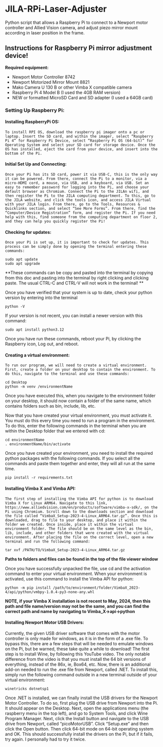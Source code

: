 # JILA-RPi-Laser-Adjuster
Python script that allows a Raspberry Pi to connect to a Newport motor controller and Allied Vision camera, and adjust piezo mirror mount according in laser position in the frame.

## Instructions for Raspberry Pi mirror adjustment device!

**Required equipment:**
- Newport Motor Controller 8742
- Newport Motorized Mirror Mount 8821
- Mako Camera U 130 B or other Vimba X compatible camera
- Raspberry Pi 4 Model B (I used the 4GB RAM version)
- NEW or formatted MicroSD Card and SD adapter (I used a 64GB card)


### Setting Up Raspberry Pi:

#### Installing RaspberryPi OS:

	To install RPI OS, download the raspberry pi imager onto a pc or laptop. Insert the SD card, and within the imager, select “Raspberry Pi 4” for Raspberry Pi Device, select “Raspberry Pi OS (64-bit)” for Operating System and select your SD card for storage device. Once the OS has installed, eject the card from your device, and insert into the bottom of the Pi.

#### Initial Set Up and Connecting:
	
	Once your Pi has its SD card, power it via USB-C, this is the only way it can be powered. From there, connect the Pi to a monitor, via a micro-HDMI cord, a mouse, via USB, and a keyboard, via USB. Set an easy to remember password for logging into the Pi, and choose your default browser as Chromium. Connect the Pi to the JILAn wifi, and then register the Pi to the JILA computing department. To this, go to the JILA website, and click the tools icon, and access JILA Virtual with your JILA login. From there, go to the Tools, Resources & Quicklinks section, and select “See More Forms”. From there, find the “Computer/Device Registration” form, and register the Pi. If you need help with this, find someone from the computing department on floor 2, and they can help you quickly register the Pi! 


#### Checking for updates:

	Once your Pi is set up, it is important to check for updates. This process can be simply done by opening the terminal entering these commands:

```
sudo apt update 
sudo apt upgrade
```

**These commands can be copy and pasted into the terminal by copying from this doc and pasting into the terminal by right clicking and clicking paste. The usual CTRL-C and CTRL-V will not work in the terminal! **

Once you have verified that your system is up to date, check your python version by entering into the terminal

```
python -V
```

If your version is not recent, you can install a newer version with this command:

```
sudo apt install python3.12
```

Once you have run these commands, reboot your Pi, by clicking the Raspberry icon, Log out, and reboot.

#### Creating a virtual environment:

	To run our program, we will need to create a virtual environment. First, create a folder on your desktop to contain the environment. To do this, navigate to the terminal and use these commands:

```
cd Desktop
python -m venv /environmentName
```

Once you have executed this, when you navigate to the environment folder on your desktop, it should now contain a folder of the same name, which contains folders such as bin, include, lib, etc. 

Now that you have created your virtual environment, you must activate it. You must do this every time you need to run a program in the environment. To do this, enter the following commands in the terminal when you are within the Desktop folder that we entered with cd:

```
cd environmentName
. environmentName/bin/activate
```

Once you have created your environment, you need to install the required python packages with the following commands. If you select all the commands and paste them together and enter, they will all run at the same time.

```
pip install -r requirements.txt
```

#### Installing Vimba X and Vimba API:

	The first step of installing the Vimba API for python is to download Vimba X for Linux ARM64. Navigate to this link, https://www.alliedvision.com/en/products/software/vimba-x-sdk/, on the Pi using Chromium. Scroll down to the downloads section and download the file called “VimbaX_Setup-2023-4-Linux_ARM64.tar.gz”. Once this is downloaded, drag to file to your desktop, and place it within the folder we created. Once inside, place it within the virtual environment folder. The file should be on the same level as the bin, lib, include, and other folders that were created with the virtual environment. After placing the file on the correct level, open a new terminal and run the following command:

```
tar xvf /PATH/TO/VimbaX_Setup-2023-4-Linux_ARM64.tar.gz
````

**Paths to folders and files can be found in the top of the file viewer window**

Once you have successfully unpacked the file, use cd and the activation command to enter your virtual environment. When your environment is activated, use this command to install the Vimba API for python:

```
python -m pip install /path/to/environment/folder/VimbaX_2023-4/api/python/vmbpy-1.0.4-py3-none-any.whl
```

**NOTE, if your Vimba X installation is not recent to May, 2024, then this path and file name/version may not be the same, and you can find the correct path and name by navigating to Vimba_X->api->python**


#### Installing Newport Motor USB Drivers:

Currently, the given USB driver software that comes with the motor controller is only made for windows, as it is in the form of a .exe file. To bypass this, there are a few steps that will be needed to emulate windows on the Pi, but be warned, these take quite a while to download! The first step is to install Wine, by following this YouTube video. The only notable difference from the video is that you must install the 64 bit versions of everything, instead of the 86x, ie, Box64, etc. Now, there is an additional add-on needed to run the .exe file from Newport, called .NET. To install this, simply run the following command outside in a new terminal outside of your virtual environment:

```
winetricks dotnetsp1
```

Once .NET is installed, we can finally install the USB drivers for the Newport Motor Controller. To do so, first plug the USB drive from Newport into the Pi. It should appear on the Desktop. Next, open the applications menu (the raspberry menu in the top left), and go to System Tools, and click Wine Program Manager. Next, click the Install button and navigate to the USB drive from Newport, called “picoMotorUSB”. Click “Setup.exe” and then click the Open button. Then click 64-bit mode on 64-bit operating system and OK. This should successfully install the drivers on the Pi, but if it fails, try again. I personally had to try it twice.
